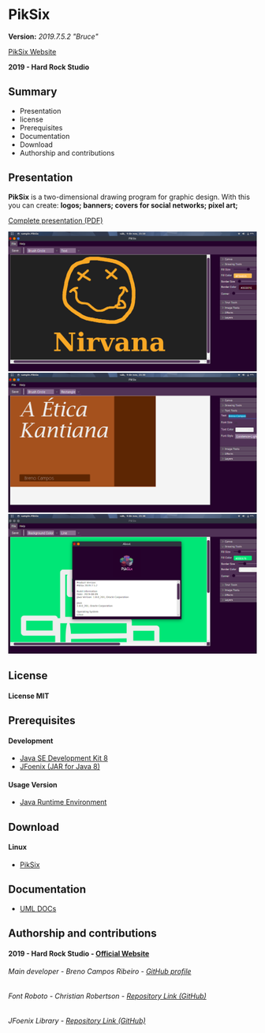# PikSix
__Version:__ _2019.7.5.2 "Bruce"_

[PikSix Website](https://hardrockstudio.github.io/HardRockStudio-Website/pages/pikSix/index.html)

__2019 - Hard Rock Studio__

## Summary
* Presentation
* license
* Prerequisites
* Documentation
* Download
* Authorship and contributions

## Presentation
__PikSix__ is a two-dimensional drawing program for graphic design. With this you can create:
__logos;
banners;
covers for social networks;
pixel art;__

[Complete presentation (PDF)](aaa)

![](https://github.com/Brenin1991/pikSix/blob/master/screen/1.png)
![](https://github.com/Brenin1991/pikSix/blob/master/screen/2.png)
![](https://github.com/Brenin1991/pikSix/blob/master/screen/3.png)

## License
#### License MIT

## Prerequisites
#### Development
* [Java SE Development Kit 8](https://www.oracle.com/technetwork/pt/java/javase/downloads/jdk8-downloads-2133151.html)
* [JFoenix (JAR for Java 8)](https://github.com/jfoenixadmin/JFoenix)
#### Usage Version
* [Java Runtime Environment](https://www.java.com/pt_BR/download/)

## Download
#### Linux
* [PikSix](https://drive.google.com/open?id=1GksOqyXYs9jCBkEdb9kze0UZTjUuoLfz)

## Documentation
* [UML DOCs](https://drive.google.com/open?id=1Piu1rMCd0Pl9XzWAnXbizWGnufuZHXJR)

## Authorship and contributions
#### 2019 - Hard Rock Studio - [Official Website](https://hardrockstudio.github.io/HardRockStudio-Website/)
###### Main developer - Breno Campos Ribeiro - [GitHub profile](https://github.com/Brenin1991/)
###### Font Roboto - Christian Robertson - [Repository Link (GitHub)](https://github.com/google/roboto/)
###### JFoenix Library - [Repository Link (GitHub)](https://github.com/jfoenixadmin/JFoenix)

